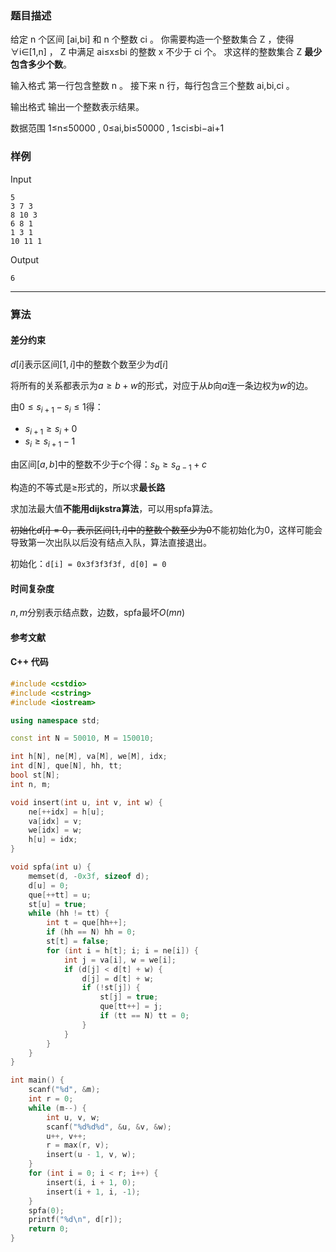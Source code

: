 ### 题目描述

给定  n  个区间  [ai,bi]  和  n  个整数  ci 。
你需要构造一个整数集合  Z ，使得  ∀i∈[1,n] ， Z  中满足  ai≤x≤bi  的整数  x  不少于  ci  个。
求这样的整数集合  Z  **最少包含多少个数**。

输入格式
第一行包含整数  n 。
接下来  n  行，每行包含三个整数  ai,bi,ci 。

输出格式
输出一个整数表示结果。

数据范围
1≤n≤50000 ,
0≤ai,bi≤50000 ,
1≤ci≤bi−ai+1 

### 样例

Input

```
5
3 7 3
8 10 3
6 8 1
1 3 1
10 11 1
```

Output

```
6
```

----------

### 算法
#### 差分约束

$d[i]$表示区间$[1, i]$中的整数个数至少为$d[i]$

将所有的关系都表示为$a \ge b + w$的形式，对应于从$b$向$a$连一条边权为$w$的边。

由$0 \le s_{i + 1} - s_{i} \le 1$得：
- $s_{i + 1} \ge s_{i} + 0$
- $s_{i} \ge s_{i + 1} - 1$

由区间$[a, b]$中的整数不少于$c$个得：$s_{b} \ge s_{a - 1} + c$

构造的不等式是$\ge$形式的，所以求**最长路**

求加法最大值**不能用dijkstra算法**，可以用spfa算法。

~~初始化$d[i] = 0$，表示区间$[1, i]$中的整数个数至少为0~~不能初始化为0，这样可能会导致第一次出队以后没有结点入队，算法直接退出。

初始化：`d[i] = 0x3f3f3f3f​, d[0] = 0​`

#### 时间复杂度

$n, m$分别表示结点数，边数，spfa最坏$O(mn)$

#### 参考文献

#### C++ 代码

``` cpp
#include <cstdio>
#include <cstring>
#include <iostream>

using namespace std;

const int N = 50010, M = 150010;

int h[N], ne[M], va[M], we[M], idx;
int d[N], que[N], hh, tt;
bool st[N];
int n, m;

void insert(int u, int v, int w) {
    ne[++idx] = h[u];
    va[idx] = v;
    we[idx] = w;
    h[u] = idx;
}

void spfa(int u) {
    memset(d, -0x3f, sizeof d);
    d[u] = 0;
    que[++tt] = u;
    st[u] = true;
    while (hh != tt) {
        int t = que[hh++];
        if (hh == N) hh = 0;
        st[t] = false;
        for (int i = h[t]; i; i = ne[i]) {
            int j = va[i], w = we[i];
            if (d[j] < d[t] + w) {
                d[j] = d[t] + w;
                if (!st[j]) {
                    st[j] = true;
                    que[tt++] = j;
                    if (tt == N) tt = 0;
                }
            }
        }
    }
}

int main() {
    scanf("%d", &m);
    int r = 0;
    while (m--) {
        int u, v, w;
        scanf("%d%d%d", &u, &v, &w);
        u++, v++;
        r = max(r, v);
        insert(u - 1, v, w);
    }
    for (int i = 0; i < r; i++) {
        insert(i, i + 1, 0);
        insert(i + 1, i, -1);
    }
    spfa(0);
    printf("%d\n", d[r]);
    return 0;
}
```